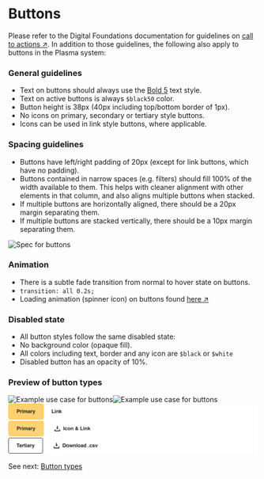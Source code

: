 # Buttons

Please refer to the Digital Foundations documentation for guidelines on [call to actions ↗](https://digital-foundations.netlify.com/cta/). In addition to those guidelines, the following also apply to buttons in the Plasma system:

### General guidelines

* Text on buttons should always use the [Bold 5](/text-styles/#bold-5) text style.
* Text on active buttons is always `$black50` color.
* Button height is 38px (40px including top/bottom border of 1px).
* No icons on primary, secondary or tertiary style buttons.
* Icons can be used in link style buttons, where applicable.

### Spacing guidelines

* Buttons have left/right padding of 20px (except for link buttons, which have no padding).
* Buttons contained in narrow spaces (e.g. filters) should fill 100% of the width available to them. This helps with cleaner alignment with other elements in that column, and also aligns multiple buttons when stacked.
* If multiple buttons are horizontally aligned, there should be a 20px margin separating them.
* If multiple buttons are stacked vertically, there should be a 10px margin separating them.

<span class="image-spec">![Spec for buttons](./button-spec.png)</span>

### Animation

* There is a subtle fade transition from normal to hover state on buttons.
* `transition: all 0.2s;`
* Loading animation (spinner icon) on buttons found [here ↗](https://projects.lukehaas.me/css-loaders/)

### Disabled state

* All button styles follow the same disabled state:
* No background color (opaque fill).
* All colors including text, border and any icon are `$black` or `$white`
* Disabled button has an opacity of 10%.

### Preview of button types

<span class="image-spec">![Example use case for buttons](./button-use-1.png)![Example use case for buttons](./button-use-2.png)![Example use case for buttons](./button-use-3.png)![Example use case for buttons](./button-use-4.png)![Example use case for buttons](./button-use-5.png)</span>

See next: [Button types](/button-specs/README.md)
